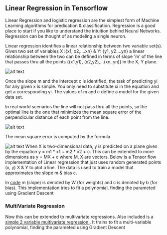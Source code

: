 ## Linear Regression in Tensorflow
Linear Regression and logistic regression are the simplest form of Machine Learning algorithms for 
predication & classification. Regression is a good place to start if you like to understand the 
intuition behind Neural Networks. Regression can be thought of as modeling a single neuron.


Linear regression identifies a linear relationship between two variable set(s). Given two set of 
variables X :{x1, x2,....xn} & Y: {y1, y2....yn} a linear relationship between the two can be 
defined in terms of slope 'm' of the line that passes thru all the points {(x1,y1), (x2,y2),...(xn, yn)} 
in the X, Y plane.

 ![alt text](https://www.kullabs.com/img/note_images/eA7pSlMa8FIftHQe.jpg)

Once the slope m and the intercept c is identified, the task of predicting yi for any given x is simple. 
You only need to substitute xi in the equation and get a corresponding yi. The values of m and c define
a model for the given data set.

In real world scenarios the line will not pass thru all the points, so the optimal line is the one 
that minimizes the mean square error of the perpendicular distance of each point from the line.

 ![alt text](https://i.stack.imgur.com/cj8j6.png)

The mean square error is computed by the formula.

![alt text](https://i.stack.imgur.com/19Cmk.gif)
When X is two-dimensional data, y is predicted on a plane given by the equation y = m1 * x1 + m2 * x2 + c. 
This can be extended to more dimensions as y = MX + c where M, X  are vectors. Below is a Tensor flow 
implementation of Linear regression that just uses random generated points (x, y) X & Y to plot a line. 
The data is used to train a model that approximates the slope m & bias c.

In [code](Linear.py) m (slope) is denoted by W (for weights) and c is denoted by b (for bias). This implementation tries to fit a polynomial, finding the parameted using Gradient Descent

### MultiVariate Regression

Now this can be extended to multivariate regressions. Also included is a [simple 2 variable multivariate regression.](multivariate.py). It trains to fit a multi-variable polynomial, finding the parameted using Gradient Descent
